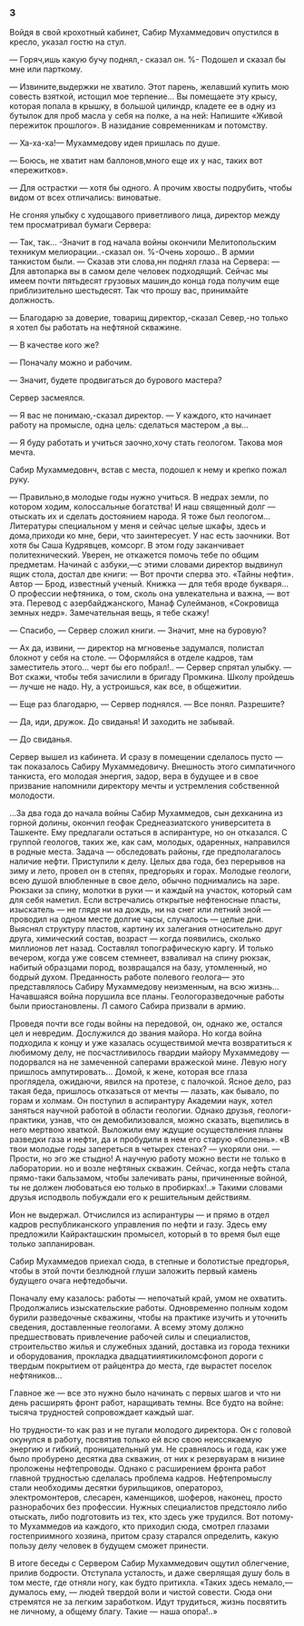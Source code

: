 ### 3

Войдя в свой крохотный кабинет, Сабир Мухаммедович опустился в кресло, указал гостю на стул.

— Горяч,ишь какую бучу поднял,- сказал он.
%- Подошел и сказал бы мне или парткому.

— Извините,выдержки не хватило.
Этот парень, желавший купить мою совесть взяткой, истощил мое терпение...
Вы помещаете эту крысу, которая попала в крышку, в большой цилиндр, кладете ее в одну из бутылок для проб масла у себя на полке, а на ней:
Напишите «Живой пережиток прошлого».
В назидание современникам и потомству.

— Ха-ха-ха!— Мухаммедову идея пришлась по душе.

— Боюсь, не хватит нам баллонов,много еще их у нас, таких вот «пережитков».

— Для острастки — хотя бы одного.
А прочим хвосты подрубить, чтобы видом от всех отличались: виноватые.

Не сгоняя улыбку с худощавого приветливого лица, директор между тем просматривал бумаги Сервера:

— Так, так...
-Значит в год начала войны окончили Мелитопольским техникум мелиорации..-сказал он.
%-Очень хорошо..
В армии танкистом были.
— Сказав эти слова,нн поднял глаза на Сервера:
— Для автопарка вы в самом деле человек подходящий.
Сейчас мы имеем почти пятьдесят грузовых машин,до конца года получим еще приблизительно шестьдесят.
Так что прошу вас, принимайте должность.

— Благодарю за доверие, товарищ директор,-сказал Север,-но только я хотел бы работать на нефтяной скважине.

— В качестве кого же?

— Поначалу можно и рабочим.

— Значит, будете продвигаться до бурового мастера?

Сервер засмеялся.



— Я вас не понимаю,-сказал директор.
— У каждого, кто начинает работу на промысле, одна цель: сделаться мастером ,а вы...

— Я буду работать и учиться заочно,хочу стать геологом.
Такова моя мечта.


Сабир Мухаммедовнч, встав с места, подошел к нему и крепко пожал руку.

— Правильно,в молодые годы нужно учиться.
В недрах земли, по котором ходим, колоссальные богатства!
И наш священный долг — отыскать их и сделать достоянием народа.
Я тоже был геологом...
Литературы специальном у меня и сейчас целые шкафы, здесь и дома,приходи ко мне, бери, что заинтересует.
У нас есть заочники.
Вот хотя бы Саша Кудрявцев, комсорг.
В этом году заканчивает политехнический.
Уверен, не откажется помочь тебе по общим предметам.
Начинай с азбуки,—с этими словами директор выдвинул ящик стола, достал две книги: — Вот прочти сперва это.
«Тайны нефти».
Автор — Брод, известный ученый.
Книжка — для тебя вроде букваря...
О профессии нефтяника, о том, сколь она увлекательна и важна, — вот эта.
Перевод с азербайджанского, Манаф Сулейманов, «Сокровища земных недр».
Замечательная вещь, я тебе скажу!

— Спасибо, — Сервер сложил книги.
— Значит, мне на буровую?

— Ах да, извини, — директор на мгновенье задумался, полистал блокнот у себя на столе.
— Оформляйся в отделе кадров, там заместитель этого...
черт бы его побрал!..
— Сервер спрятал улыбку.
— Вот скажи, чтобы тебя зачислили в бригаду Промкина.
Школу пройдешь— лучше не надо.
Ну, а устроишься, как все, в общежитии.

— Еще раз благодарю, — Сервер поднялся.
— Все понял.
Разрешите?

— Да, иди, дружок.
До свиданья!
И заходить не забывай.

— До свиданья.

Сервер вышел из кабинета.
И сразу в помещении сделалось пусто — так показалось Сабиру Мухаммедовичу.
Внешность этого симпатичного танкиста, его молодая энергия, задор, вера в будущее и в свое призвание напомнили директору мечты и устремления собственной молодости.

...За два года до начала войны Сабир Мухаммедов, сын дехканина из горной долины, окончил геофак Среднеазиатского университета в Ташкенте.
Ему предлагали остаться в аспирантуре, но он отказался.
С группой геологов, таких же, как сам, молодых, одаренных, направился в родные места.
Задача — обследовать районы, где предполагалось наличие нефти.
Приступили к делу.
Целых два года, без перерывов на зиму и лето, провел он в степях, предгорьях и горах.
Молодые геологи, всею душой влюбленные в свое дело, обычно поднимались на заре.
Рюкзаки за спину, молотки в руки — и каждый на участок, который сам для себя наметил.
Если встречались открытые нефтеносные пласты, изыскатель — не глядя ни на дождь, ни на снег или летний зной — проводил на одном месте долгие часы, случалось — целые дни.
Выяснял структуру пластов, картину их залегания относительно друг друга, химический состав, возраст — когда появились, сколько миллионов лет назад.
Составлял топографическую каргу.
И только вечером, когда уже совсем стемнеет, взваливал на спину рюкзак, набитый образцами пород, возвращался на базу, утомленный, но бодрый духом.
Преданность работе полевого геолога— это представлялось Сабиру Мухаммедову неизменным, на всю жизнь...
Начавшаяся война порушила все планы.
Геологоразведочные работы были приостановлены.
Л самого Сабира призвали в армию.

Проведя почти все годы войны на передовой, он, однако же, остался цел и невредим.
Дослужился до звания майора.
Но когда война подходила к концу и уже казалась осуществимой мечта возвратиться к любимому делу, не посчастливилось гвардии майору Мухаммедову — подорвался на не замеченной саперами вражеской мине.
Левую ногу пришлось ампутировать...
Домой, к жене, которая все глаза проглядела, ожидаючи, явился на протезе, с палочкой.
Ясное дело, раз такая беда, пришлось отказаться от мечты — лазать, как бывало, по горам и холмам.
Он поступил в аспирантуру Академии наук, хотел заняться научной работой в области геологии.
Однако друзья, геологи-практики, узнав, что он демобилизовался, можно сказать, вцепились в него мертвою хваткой.
Выложили ему ждущие осуществления планы разведки газа и нефти, да и пробудили в нем его старую «болезнь».
«В твои молодые годы запереться в четырех стенах?
— укоряли они.
— Прости, но эго же стыдно!
А научную работу можно вести не только в лаборатории.
но и возле нефтяных скважин.
Сейчас, когда нефть стала прямо-таки бальзамом, чтобы залечивать раны, причиненные войной, ты не должен любоваться ею только в пробирках!..» Такими словами друзья исподволь побуждали его к решительным действиям.

Ион не выдержал.
Отчислился из аспирантуры — и прямо в отдел кадров республиканского управления по нефти и газу.
Здесь ему предложили Кайракташскин промысел, который в то время был еще только запланирован.

Сабир Мухаммедов приехал сюда, в степные и болотистые предгорья, чтобы в этой почти безлюдной глуши заложить первый камень будущего очага нефтедобычи.

Поначалу ему казалось: работы — непочатый край, умом не охватить.
Продолжались изыскательские работы.
Одновременно полным ходом бурили разведочные скважины, чтобы на практике изучить и уточнить сведения, доставленные геологами.
А всему этому должно предшествовать привлечение рабочей силы и специалистов, строительство жилья и служебных зданий, доставка из города техники и оборудования, прокладка двадцатииятикиломсфоноп дороги с твердым покрытием от райцентра до места, где вырастет поселок нефтяников...

Главное же — все это нужно было начинать с первых шагов и что ни день расширять фронт работ, наращивать темны.
Все будто на войне: тысяча трудностей сопровождает каждый шаг.

Но трудности-то как раз и не пугали молодого директора.
Он с головой окунулся в работу, посвятив только ей всю свою неиссякаемую энергию и гибкий, проницательный ум.
Не сравнялось и года, как уже было пробурено десятка два скважин, от них к резервуарам в низине проложены нефтепроводы.
Однако с расширением фронта работ главной трудностью сделалась проблема кадров.
Нефтепромыслу стали необходимы десятки бурильщиков, оператороз, электромонтеров, слесарен, каменщиков, шоферов, наконец, просто разнорабочих без профессии.
Нужных специалистов предстояло либо отыскать, либо подготовить из тех, кто здесь уже трудился.
Вот потому-то Мухаммедов иа каждого, кто приходил сюда, смотрел глазами гостеприимного хозяина, притом сразу старался определить, какую пользу делу человек в будущем сможет принести.

В итоге беседы с Сервером Сабир Мухаммедович ощутил облегчение, прилив бодрости.
Отступала усталость, и даже сверлящая душу боль в том месте, где отняли ногу, как будто притихла.
«Таких здесь немало,— думалось ему, — людей твердой воли и чистой совести.
Сюда они стремятся не за легким заработком.
Идут трудиться, жизнь посвятить не личному, а общему благу.
Такие — наша опора!..»
